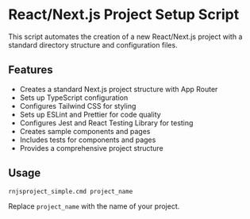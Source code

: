 # React/Next.js Project Setup Script

This script automates the creation of a new React/Next.js project with a standard directory structure and configuration files.

## Features

- Creates a standard Next.js project structure with App Router
- Sets up TypeScript configuration
- Configures Tailwind CSS for styling
- Sets up ESLint and Prettier for code quality
- Configures Jest and React Testing Library for testing
- Creates sample components and pages
- Includes tests for components and pages
- Provides a comprehensive project structure

## Usage

```bash
rnjsproject_simple.cmd project_name
```

Replace `project_name` with the name of your project.
